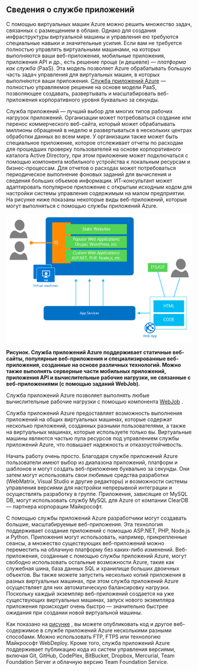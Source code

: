 <a name="tellmeas"></a>

## <a name="tell-me-about-app-service"></a>Сведения о службе приложений
С помощью виртуальных машин Azure можно решить множество задач, связанных с размещением в облаке. Однако для создания инфраструктуры виртуальной машины и управления ею требуются специальные навыки и значительные усилия. Если вам не требуется полностью управлять виртуальными машинами, на которых выполняются ваши веб-приложения, мобильные приложения, приложения API и др., есть решение проще (и дешевле) — *платформа как служба* (PaaS). Эта модель позволяет Azure обрабатывать большую часть задач управления для виртуальных машин, в которых выполняются ваши приложения. [Служба приложений Azure](../articles/app-service/app-service-value-prop-what-is.md) — полностью управляемое решение на основе модели PaaS, позволяющее создавать, развертывать и масштабировать веб-приложения корпоративного уровня буквально за секунды.

Служба приложений — лучший выбор для многих типов рабочих нагрузок приложений. Организации может потребоваться создание или перенос коммерческого веб-сайта, который может обрабатывать миллионы обращений в неделю и развертываться в нескольких центрах обработки данных во всем мире. У организации также может быть специальное приложение, которое отслеживает отчеты по расходам для прошедших проверку пользователей на основе корпоративного каталога Active Directory, при этом приложение может подключаться с помощью компонента мобильного устройства к локальным ресурсам и бизнес-процессам. Для отчетов о расходах может потребоваться периодическое выполнение фоновых заданий для вычисления и сведения больших объемов информации. ИТ-консультант может адаптировать популярное приложение с открытым исходным кодом для настройки системы управления содержимым на малом предприятии. На рисунке ниже показаны некоторые виды веб-приложений, которые могут выполняться с помощью службы приложений Azure.

<a name="appservice_diagram"></a>
![схема службы приложений](media/app-service-choose-me-content/diagram.png)

**Рисунок. Служба приложений Azure поддерживает статичные веб-сайты, популярные веб-приложения и специализированные веб-приложения, созданные на основе различных технологий. Можно также выполнять серверные части мобильных приложений, приложения API и вычислительные рабочие нагрузки, не связанные с веб-приложениями (с помощью заданий WebJob).**

Служба приложений Azure позволяет выполнять любые вычислительные рабочие нагрузки с помощью компонента [WebJob](../articles/app-service-web/websites-webjobs-resources.md) .

Служба приложений Azure предоставляет возможность выполнения приложений на общих виртуальных машинах, которые содержат несколько приложений, созданных разными пользователями, а также на виртуальных машинах, которые используете только вы. Виртуальные машины являются частью пула ресурсов под управлением службы приложений Azure, что повышает надежность и отказоустойчивость.

Начать работу очень просто. Благодаря службе приложений Azure пользователи имеют выбор из диапазона приложений, платформ и шаблонов и могут создать веб-приложение буквально за секунды. Они затем могут использовать свои любимые средства разработки (WebMatrix, Visual Studio и другие редакторы) и возможности системы управления версиями для настройки непрерывной интеграции и осуществлять разработку в группе. Приложения, зависящие от MySQL DB, могут использовать службу MySQL для Azure от компании ClearDB — партнера корпорации Майкрософт.

С помощью службы приложений Azure разработчики могут создавать большие, масштабируемые веб-приложения. Эта технология поддерживает создание приложений с помощью ASP.NET, PHP, Node.js и Python. Приложения могут использовать, например, прикрепленные сеансы, а множество существующих веб-приложений можно переместить на облачную платформу без каких-либо изменений. Веб-приложения, созданные с помощью службы приложений Azure, могут свободно использовать остальные возможности Azure, такие как служебная шина, база данных SQL и хранилище больших двоичных объектов. Вы также можете запустить несколько копий приложения в разных виртуальных машинах, при этом служба приложений Azure осуществляет для них автоматическую балансировку нагрузки. Поскольку каждый экземпляр веб-приложений создается на уже существующих виртуальных машинах, запуск нового экземпляра приложения происходит очень быстро — значительно быстрее ожидания при создании новой виртуальной машины.

Как показано на [рисунке](#appservice_diagram) , вы можете опубликовать код и другое веб-содержимое в службе приложений Azure несколькими разными способами. Можно использовать FTP, FTPS или технологию Майкрософт WebDeploy. Кроме того, служба приложений Azure поддерживает публикацию кода из систем управления версиями, включая Git, GitHub, CodePlex, BitBucket, Dropbox, Mercurial, Team Foundation Server и облачную версию Team Foundation Service.



<!--HONumber=Jan17_HO3-->


